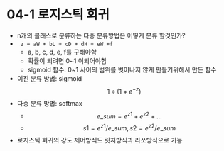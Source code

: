 # 04-1 로지스틱 회귀
- n개의 클래스로 분류하는 다중 분류방법은 어떻게 분류 할것인가?
-   ``` z = aW + bL + cD + dH + eW +f```
    - a, b, c, d, e, f를 구해야함
    - 확률이 되려면 0~1 이되어야함
    - sigmoid 함수: 0~1 사이의 범위를 벗어나지 않게 만들기위해서 만든 함수
- 이진 분류 방법: sigmoid $$ {1}\div{(1+e^{-z})}$$
- 다중 분류 방법: softmax 
    - $$ e\_sum = e^{z1} + e^{z2} + ...$$
    - $$ s1 = e^{z1}/e\_sum, s2 = e^{z2}/e\_sum$$
- 로지스틱 회귀의 강도 제어방식도 릿지방식과 라쏘방식으로 가능